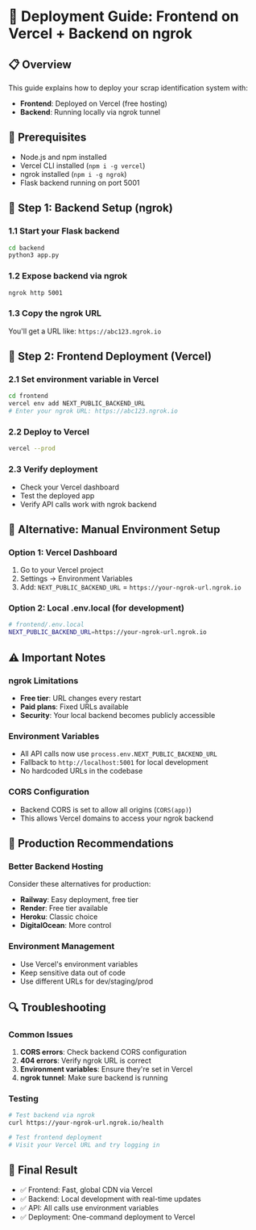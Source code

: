 # 🚀 Deployment Guide: Frontend on Vercel + Backend on ngrok

## 📋 Overview
This guide explains how to deploy your scrap identification system with:
- **Frontend**: Deployed on Vercel (free hosting)
- **Backend**: Running locally via ngrok tunnel

## 🔧 Prerequisites
- Node.js and npm installed
- Vercel CLI installed (`npm i -g vercel`)
- ngrok installed (`npm i -g ngrok`)
- Flask backend running on port 5001

## 🎯 Step 1: Backend Setup (ngrok)

### 1.1 Start your Flask backend
```bash
cd backend
python3 app.py
```

### 1.2 Expose backend via ngrok
```bash
ngrok http 5001
```

### 1.3 Copy the ngrok URL
You'll get a URL like: `https://abc123.ngrok.io`

## 🎯 Step 2: Frontend Deployment (Vercel)

### 2.1 Set environment variable in Vercel
```bash
cd frontend
vercel env add NEXT_PUBLIC_BACKEND_URL
# Enter your ngrok URL: https://abc123.ngrok.io
```

### 2.2 Deploy to Vercel
```bash
vercel --prod
```

### 2.3 Verify deployment
- Check your Vercel dashboard
- Test the deployed app
- Verify API calls work with ngrok backend

## 🔄 Alternative: Manual Environment Setup

### Option 1: Vercel Dashboard
1. Go to your Vercel project
2. Settings → Environment Variables
3. Add: `NEXT_PUBLIC_BACKEND_URL` = `https://your-ngrok-url.ngrok.io`

### Option 2: Local .env.local (for development)
```bash
# frontend/.env.local
NEXT_PUBLIC_BACKEND_URL=https://your-ngrok-url.ngrok.io
```

## ⚠️ Important Notes

### ngrok Limitations
- **Free tier**: URL changes every restart
- **Paid plans**: Fixed URLs available
- **Security**: Your local backend becomes publicly accessible

### Environment Variables
- All API calls now use `process.env.NEXT_PUBLIC_BACKEND_URL`
- Fallback to `http://localhost:5001` for local development
- No hardcoded URLs in the codebase

### CORS Configuration
- Backend CORS is set to allow all origins (`CORS(app)`)
- This allows Vercel domains to access your ngrok backend

## 🚀 Production Recommendations

### Better Backend Hosting
Consider these alternatives for production:
- **Railway**: Easy deployment, free tier
- **Render**: Free tier available
- **Heroku**: Classic choice
- **DigitalOcean**: More control

### Environment Management
- Use Vercel's environment variables
- Keep sensitive data out of code
- Use different URLs for dev/staging/prod

## 🔍 Troubleshooting

### Common Issues
1. **CORS errors**: Check backend CORS configuration
2. **404 errors**: Verify ngrok URL is correct
3. **Environment variables**: Ensure they're set in Vercel
4. **ngrok tunnel**: Make sure backend is running

### Testing
```bash
# Test backend via ngrok
curl https://your-ngrok-url.ngrok.io/health

# Test frontend deployment
# Visit your Vercel URL and try logging in
```

## 📱 Final Result
- ✅ Frontend: Fast, global CDN via Vercel
- ✅ Backend: Local development with real-time updates
- ✅ API: All calls use environment variables
- ✅ Deployment: One-command deployment to Vercel
